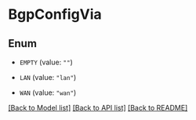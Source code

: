 # BgpConfigVia

## Enum


* `EMPTY` (value: `""`)

* `LAN` (value: `"lan"`)

* `WAN` (value: `"wan"`)


[[Back to Model list]](../README.md#documentation-for-models) [[Back to API list]](../README.md#documentation-for-api-endpoints) [[Back to README]](../README.md)


